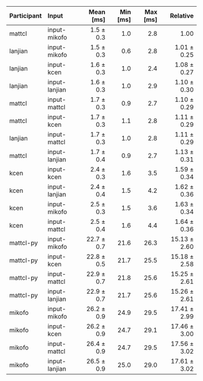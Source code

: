 | Participant | Input | Mean [ms] | Min [ms] | Max [ms] | Relative |
|:---|:---|---:|---:|---:|---:|
| mattcl | input-mikofo | 1.5 ± 0.3 | 1.0 | 2.8 | 1.00 |
| lanjian | input-mikofo | 1.5 ± 0.3 | 0.6 | 2.8 | 1.01 ± 0.25 |
| lanjian | input-kcen | 1.6 ± 0.3 | 1.0 | 2.4 | 1.08 ± 0.27 |
| lanjian | input-lanjian | 1.6 ± 0.3 | 1.0 | 2.9 | 1.10 ± 0.30 |
| mattcl | input-mattcl | 1.7 ± 0.3 | 0.9 | 2.7 | 1.10 ± 0.29 |
| mattcl | input-kcen | 1.7 ± 0.3 | 1.1 | 2.8 | 1.11 ± 0.29 |
| lanjian | input-mattcl | 1.7 ± 0.3 | 1.0 | 2.8 | 1.11 ± 0.29 |
| mattcl | input-lanjian | 1.7 ± 0.4 | 0.9 | 2.7 | 1.13 ± 0.31 |
| kcen | input-kcen | 2.4 ± 0.3 | 1.6 | 3.5 | 1.59 ± 0.34 |
| kcen | input-lanjian | 2.4 ± 0.4 | 1.5 | 4.2 | 1.62 ± 0.36 |
| kcen | input-mikofo | 2.5 ± 0.3 | 1.5 | 3.6 | 1.63 ± 0.34 |
| kcen | input-mattcl | 2.5 ± 0.4 | 1.6 | 4.4 | 1.64 ± 0.36 |
| mattcl-py | input-mikofo | 22.7 ± 0.7 | 21.6 | 26.3 | 15.13 ± 2.60 |
| mattcl-py | input-kcen | 22.8 ± 0.5 | 21.7 | 25.5 | 15.18 ± 2.58 |
| mattcl-py | input-mattcl | 22.9 ± 0.7 | 21.8 | 25.6 | 15.25 ± 2.61 |
| mattcl-py | input-lanjian | 22.9 ± 0.7 | 21.7 | 25.6 | 15.26 ± 2.61 |
| mikofo | input-mikofo | 26.2 ± 0.9 | 24.9 | 29.5 | 17.41 ± 2.99 |
| mikofo | input-kcen | 26.2 ± 0.9 | 24.7 | 29.1 | 17.46 ± 3.00 |
| mikofo | input-mattcl | 26.4 ± 0.9 | 24.7 | 29.5 | 17.56 ± 3.02 |
| mikofo | input-lanjian | 26.5 ± 0.9 | 25.0 | 29.0 | 17.61 ± 3.02 |
